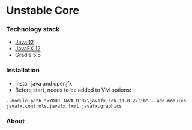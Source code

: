 # Unstable Core

### Technology stack

* [Java 12](https://jdk.java.net/12/)
* [JavaFX 12](https://openjfx.io/openjfx-docs/#gradle)
* Gradle 5.5

### Installation

* Install java and openjfx
* Before start, needs to be added to VM options: 

`--module-path "<YOUR JAVA DIR>\javafx-sdk-11.0.2\lib" --add-modules javafx.controls,javafx.fxml,javafx.graphics`


### About



